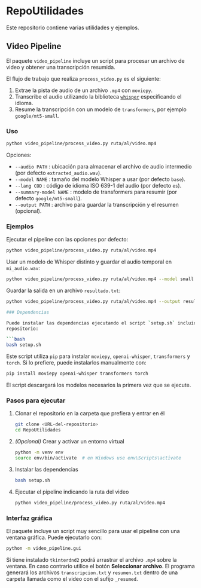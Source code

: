 # RepoUtilidades

Este repositorio contiene varias utilidades y ejemplos.

## Video Pipeline

El paquete `video_pipeline` incluye un script para procesar un archivo de video y obtener una transcripción resumida.

El flujo de trabajo que realiza `process_video.py` es el siguiente:
1. Extrae la pista de audio de un archivo `.mp4` con `moviepy`.
2. Transcribe el audio utilizando la biblioteca [`whisper`](https://github.com/openai/whisper) especificando el idioma.
3. Resume la transcripción con un modelo de `transformers`, por ejemplo `google/mt5-small`.

### Uso

```bash
python video_pipeline/process_video.py ruta/al/video.mp4
```

Opciones:
- `--audio PATH` : ubicación para almacenar el archivo de audio intermedio (por defecto `extracted_audio.wav`).
- `--model NAME` : tamaño del modelo Whisper a usar (por defecto `base`).
- `--lang COD` : código de idioma ISO 639-1 del audio (por defecto `es`).
- `--summary-model NAME` : modelo de transformers para resumir (por defecto `google/mt5-small`).
- `--output PATH` : archivo para guardar la transcripción y el resumen (opcional).

### Ejemplos

Ejecutar el pipeline con las opciones por defecto:

```bash
python video_pipeline/process_video.py ruta/al/video.mp4
```

Usar un modelo de Whisper distinto y guardar el audio temporal en `mi_audio.wav`:

```bash
python video_pipeline/process_video.py ruta/al/video.mp4 --model small --audio mi_audio.wav
```
Guardar la salida en un archivo `resultado.txt`:

```bash
python video_pipeline/process_video.py ruta/al/video.mp4 --output resultado.txt

### Dependencias

Puede instalar las dependencias ejecutando el script `setup.sh` incluido en el
repositorio:

```bash
bash setup.sh
```

Este script utiliza `pip` para instalar `moviepy`, `openai-whisper`,
`transformers` y `torch`. Si lo prefiere, puede instalarlos manualmente con:

```bash
pip install moviepy openai-whisper transformers torch
```

El script descargará los modelos necesarios la primera vez que se ejecute.
### Pasos para ejecutar

1. Clonar el repositorio en la carpeta que prefiera y entrar en él

   ```bash
   git clone <URL-del-repositorio>
   cd RepoUtilidades
   ```

2. *(Opcional)* Crear y activar un entorno virtual

   ```bash
   python -m venv env
   source env/bin/activate  # en Windows use env\Scripts\activate
   ```

3. Instalar las dependencias

   ```bash
   bash setup.sh
   ```

4. Ejecutar el pipeline indicando la ruta del video

   ```bash
   python video_pipeline/process_video.py ruta/al/video.mp4
   ```

### Interfaz gráfica

El paquete incluye un script muy sencillo para usar el pipeline con una
ventana gráfica. Puede ejecutarlo con:

```bash
python -m video_pipeline.gui
```

Si tiene instalado `tkinterdnd2` podrá arrastrar el archivo `.mp4` sobre la
ventana. En caso contrario utilice el botón **Seleccionar archivo**.
El programa generará los archivos `transcripcion.txt` y `resumen.txt` dentro
de una carpeta llamada como el video con el sufijo `_resumed`.
